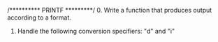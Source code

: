 /********** PRINTF *********/
0. Write a function that produces output according to a format.
1. Handle the following conversion specifiers: "d" and "i"
